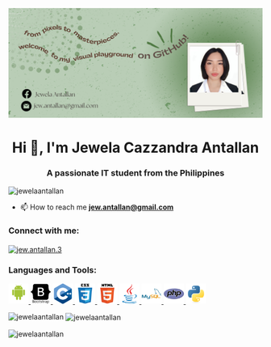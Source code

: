 ![logo](https://github.com/JewelaAntallan/JewelaAntallan/blob/main/Pink%20Gradient%20Keep%20Going%20Desktop%20Wallpaper.png)
<h1 align="center">Hi 👋, I'm Jewela Cazzandra Antallan</h1>
<h3 align="center">A passionate IT student from the Philippines</h3>

<p align="left"> <img src="https://komarev.com/ghpvc/?username=jewelaantallan&label=Profile%20views&color=0e75b6&style=flat" alt="jewelaantallan" /> </p>

- 📫 How to reach me **jew.antallan@gmail.com**

<h3 align="left">Connect with me:</h3>
<p align="left">
<a href="https://fb.com/jew.antallan.3" target="blank"><img align="center" src="https://raw.githubusercontent.com/rahuldkjain/github-profile-readme-generator/master/src/images/icons/Social/facebook.svg" alt="jew.antallan.3" height="30" width="40" /></a>
</p>

<h3 align="left">Languages and Tools:</h3>
<p align="left"> <a href="https://developer.android.com" target="_blank" rel="noreferrer"> <img src="https://raw.githubusercontent.com/devicons/devicon/master/icons/android/android-original-wordmark.svg" alt="android" width="40" height="40"/> </a> <a href="https://getbootstrap.com" target="_blank" rel="noreferrer"> <img src="https://raw.githubusercontent.com/devicons/devicon/master/icons/bootstrap/bootstrap-plain-wordmark.svg" alt="bootstrap" width="40" height="40"/> </a> <a href="https://www.w3schools.com/cpp/" target="_blank" rel="noreferrer"> <img src="https://raw.githubusercontent.com/devicons/devicon/master/icons/cplusplus/cplusplus-original.svg" alt="cplusplus" width="40" height="40"/> </a> <a href="https://www.w3schools.com/css/" target="_blank" rel="noreferrer"> <img src="https://raw.githubusercontent.com/devicons/devicon/master/icons/css3/css3-original-wordmark.svg" alt="css3" width="40" height="40"/> </a> <a href="https://www.w3.org/html/" target="_blank" rel="noreferrer"> <img src="https://raw.githubusercontent.com/devicons/devicon/master/icons/html5/html5-original-wordmark.svg" alt="html5" width="40" height="40"/> </a> <a href="https://www.java.com" target="_blank" rel="noreferrer"> <img src="https://raw.githubusercontent.com/devicons/devicon/master/icons/java/java-original.svg" alt="java" width="40" height="40"/> </a> <a href="https://www.mysql.com/" target="_blank" rel="noreferrer"> <img src="https://raw.githubusercontent.com/devicons/devicon/master/icons/mysql/mysql-original-wordmark.svg" alt="mysql" width="40" height="40"/> </a> <a href="https://www.php.net" target="_blank" rel="noreferrer"> <img src="https://raw.githubusercontent.com/devicons/devicon/master/icons/php/php-original.svg" alt="php" width="40" height="40"/> </a> <a href="https://www.python.org" target="_blank" rel="noreferrer"> <img src="https://raw.githubusercontent.com/devicons/devicon/master/icons/python/python-original.svg" alt="python" width="40" height="40"/> </a> </p>

<p><img align="left" src="https://github-readme-stats.vercel.app/api/top-langs?username=jewelaantallan&show_icons=true&locale=en&layout=compact" alt="jewelaantallan" /></p>

<p>&nbsp;<img align="center" src="https://github-readme-stats.vercel.app/api?username=jewelaantallan&show_icons=true&locale=en" alt="jewelaantallan" /></p>

<p><img align="center" src="https://github-readme-streak-stats.herokuapp.com/?user=jewelaantallan&" alt="jewelaantallan" /></p>
